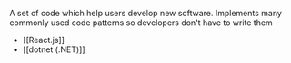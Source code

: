 A set of code which help users develop new software. Implements many commonly used code patterns so developers don't have to write them
- [[React.js]]
- [[dotnet (.NET)]]